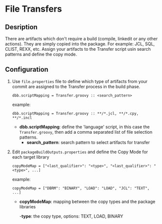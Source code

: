 # File Transfers

## Desription
There are artifacts which don't require a build (compile, linkedit or any other actions). They are simply copied into the package. For example: JCL, SQL, CLIST, REXX, etc. Assign your artifacts to the Transfer script usin search patterns and define the copy mode.

## Configuration

1. Use `file.properties` file to define which type of artifacts from your commit are assigned to the Transfer process in the build phase.

    ```
    dbb.scriptMapping = Transfer.groovy :: <search_pattern>
    ```

    example:
    ```
    dbb.scriptMapping = Transfer.groovy :: **/*.jcl, **/*.cpy, **/*.incl
    ```

    - **dbb.scriptMapping**: define the 'language' script, in this case the `Transfer.groovy`, then add a comma separated list of file selection patterns.
        - **search_pattern**: search pattern to select artifacts for transfer

2. Edit `packageBuildOutputs.properties` and define the Copy Mode for each target library

    ```
    copyModeMap = ["<last_qualifier>": "<type>", "<last_qualifier>": "<type>", ...]
    ```

    example:

    ```
    copyModeMap = ["DBRM": "BINARY", "LOAD": "LOAD", "JCL": "TEXT", ...]
    ```

    - **copyModeMap**: mapping between the copy types and the package libraries

        -**type**: the copy type, options: TEXT, LOAD, BINARY
